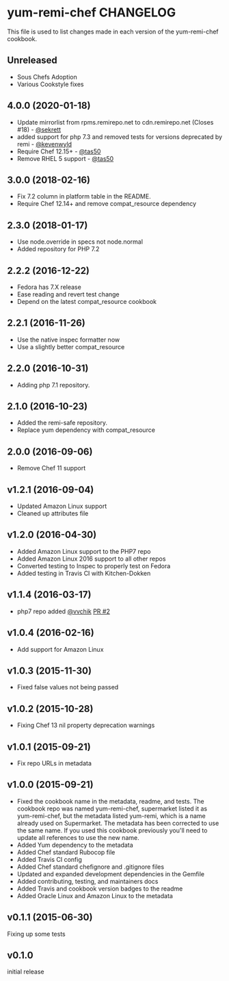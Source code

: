 # yum-remi-chef CHANGELOG

This file is used to list changes made in each version of the yum-remi-chef  cookbook.

## Unreleased

- Sous Chefs Adoption
- Various Cookstyle fixes

## 4.0.0 (2020-01-18)

- Update mirrorlist from rpms.remirepo.net to cdn.remirepo.net (Closes #18) - [@sekrett](https://github.com/sekrett)
- added support for php 7.3 and removed tests for versions deprecated by remi - [@kevenwyld](https://github.com/kevenwyld)
- Require Chef 12.15+ - [@tas50](https://github.com/tas50)
- Remove RHEL 5 support - [@tas50](https://github.com/tas50)

## 3.0.0 (2018-02-16)

- Fix 7.2 column in platform table in the README.
- Require Chef 12.14+ and remove compat_resource dependency

## 2.3.0 (2018-01-17)

- Use node.override in specs not node.normal
- Added repository for PHP 7.2

## 2.2.2 (2016-12-22)

- Fedora has 7.X release
- Ease reading and revert test change
- Depend on the latest compat_resource cookbook

## 2.2.1 (2016-11-26)

- Use the native inspec formatter now
- Use a slightly better compat_resource

## 2.2.0 (2016-10-31)

- Adding php 7.1 repository.

## 2.1.0 (2016-10-23)

- Added the remi-safe repository.
- Replace yum dependency with compat_resource

## 2.0.0 (2016-09-06)

- Remove Chef 11 support

## v1.2.1 (2016-09-04)

- Updated Amazon Linux support
- Cleaned up attributes file

## v1.2.0 (2016-04-30)

- Added Amazon Linux support to the PHP7 repo
- Added Amazon Linux 2016 support to all other repos
- Converted testing to Inspec to properly test on Fedora
- Added testing in Travis CI with Kitchen-Dokken

## v1.1.4 (2016-03-17)

- php7 repo added [@vvchik](https://github.com/vvchik) [PR #2](https://github.com/chef-cookbooks/yum-remi-chef/pull/2)

## v1.0.4 (2016-02-16)

- Add support for Amazon Linux

## v1.0.3 (2015-11-30)

- Fixed false values not being passed

## v1.0.2 (2015-10-28)

- Fixing Chef 13 nil property deprecation warnings

## v1.0.1 (2015-09-21)

- Fix repo URLs in metadata

## v1.0.0 (2015-09-21)

- Fixed the cookbook name in the metadata, readme, and tests. The cookbook repo was named yum-remi-chef, supermarket listed it as yum-remi-chef, but the metadata listed yum-remi, which is a name already used on Supermarket. The metadata has been corrected to use the same name. If you used this cookbook previously you'll need to update all references to use the new name.
- Added Yum dependency to the metadata
- Added Chef standard Rubocop file
- Added Travis CI config
- Added Chef standard chefignore and .gitignore files
- Updated and expanded development dependencies in the Gemfile
- Added contributing, testing, and maintainers docs
- Added Travis and cookbook version badges to the readme
- Added Oracle Linux and Amazon Linux to the metadata

## v0.1.1 (2015-06-30)

Fixing up some tests

## v0.1.0

initial release
